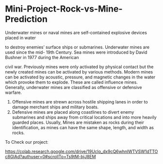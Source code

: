 # Mini-Project-Rock-vs-Mine-Prediction
Underwater mines or naval mines are self-contained explosive devices placed in water

to destroy enemies’ surface ships or submarines. Underwater mines are used since the mid-
19th Century. Sea mines were introduced by David Bushner in 1977 during the American

civil war. Previously mines were only activated by physical contact but the newly created
mines can be activated by various methods. Modern mines can be activated by acoustic,
pressure, and magnetic changes in the water which provoke them to explode. These are called
influence mines.
Generally, underwater mines are classified as offensive or defensive warfare.
1) Offensive mines are strewn across hostile shipping lanes in order to damage
merchant ships and military boats.
2) Defensive mines are placed along coastlines to divert enemy submarines and ships
away from critical locations and into more heavily guarded places. Usually, Mines are
mistaken as rocks during their identification, as mines can have the same shape, length, and
width as rocks.

To Check our project:

https://colab.research.google.com/drive/19Uclo_dx9cQ6whnlWTVSW1dTTOc8GlAd?authuser=0#scrollTo=Ts9tM-bjJ8EM
